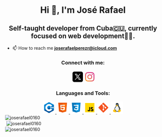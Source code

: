<h1 align="center">Hi 👋, I'm José Rafael</h1>
<h2 align="center">Self-taught developer from Cuba🇨🇺, currently focused on web development👨‍💻.</h2>

- 📫 How to reach me **joserafaelperezr@icloud.com**

<h3 align="center">Connect with me:</h3>
<div align="center">
<a href="https://twitter.com/jose_rafael016" target="blank"><img align="center" src="resources/icon-twitterx.png" alt="jose_rafael016" height="40" /></a>
<a href="https://instagram.com/jose_rafael0160" target="blank"><img align="center" src="resources/icon-instagram.png" alt="jose_rafael0160" height="30"/></a>
</div>

<h3 align="center">Languages and Tools:</h3>
<div align="center"> 
  <a href="https://www.w3schools.com/cpp/" target="_blank" rel="noreferrer"> 
    <img src="resources/icon-cpp.png" alt="cplusplus" width="40" height="40"/> 
  </a> 
  <a href="https://www.w3.org/html/" target="_blank" rel="noreferrer"> 
    <img src="resources/icon-html.png" alt="html5" width="40" height="40"/> 
  </a> 
  <a href="https://www.w3schools.com/css/" target="_blank" rel="noreferrer"> 
    <img src="resources/icon-css.png" alt="css3" width="40" height="40"/> 
  </a>
   <a href="https://developer.mozilla.org/en-US/docs/Web/JavaScript" target="_blank" rel="noreferrer"> 
    <img src="resources/icon-js.png" alt="javascript" width="40" height="40"/> 
  </a> 
  <a href="https://git-scm.com/" target="_blank" rel="noreferrer"> 
    <img src="resources/icon-git.png" alt="git" width="40" height="40"/> 
  </a> 
 
  <a href="https://www.linux.org/" target="_blank" rel="noreferrer"> 
    <img src="resources/icon-linux.png"  alt="linux" width="40" height="40"/> 
  </a> 
</div>

<div><img align="center" src="https://github-readme-stats.vercel.app/api/top-langs?username=joserafael0160&show_icons=true&locale=en&layout=compact" alt="joserafael0160" /></div>

<div>&nbsp;<img align="center" src="https://github-readme-stats.vercel.app/api?username=joserafael0160&show_icons=true&locale=en" alt="joserafael0160" /></div>

<div><img align="center" src="https://github-readme-streak-stats.herokuapp.com/?user=joserafael0160&" alt="joserafael0160" /></div>
